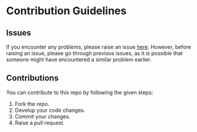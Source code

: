 # Contribution Guidelines

## Issues

If you encounter any problems, please raise an issue [here](https://github.com/tyagitwishi/Othello/issues).
However, before raising an issue, please go through previous issues, as it is possible that someone might have encountered a similar problem earlier.

## Contributions

You can contribute to this repo by following the given steps:

1. Fork the repo.
2. Develop your code changes.
3. Commit your changes.
4. Raise a pull request.
